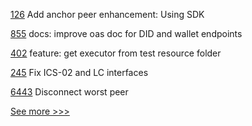 
[126](https://github.com/hyperledger-labs/hlf-connector/pull/126) Add anchor peer enhancement: Using SDK

[855](https://github.com/hyperledger-labs/open-enterprise-agent/pull/855) docs: improve oas doc for DID and wallet endpoints

[402](https://github.com/hyperledger/iroha-java/pull/402) feature: get executor from test resource folder

[245](https://github.com/hyperledger-labs/yui-ibc-solidity/pull/245) Fix ICS-02 and LC interfaces

[6443](https://github.com/hyperledger/besu/pull/6443) Disconnect worst peer


[See more >>>](https://start-here.hyperledger.org/pull-requests)
